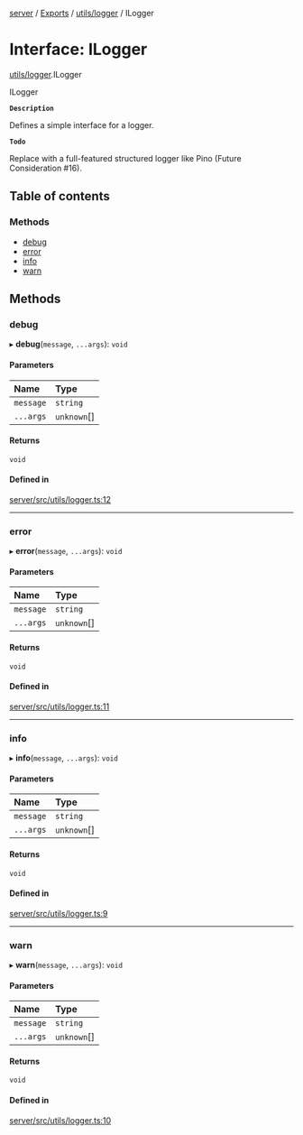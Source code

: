 [server](../README.md) / [Exports](../modules.md) / [utils/logger](../modules/utils_logger.md) / ILogger

# Interface: ILogger

[utils/logger](../modules/utils_logger.md).ILogger

ILogger

**`Description`**

Defines a simple interface for a logger.

**`Todo`**

Replace with a full-featured structured logger like Pino (Future Consideration #16).

## Table of contents

### Methods

- [debug](utils_logger.ILogger.md#debug)
- [error](utils_logger.ILogger.md#error)
- [info](utils_logger.ILogger.md#info)
- [warn](utils_logger.ILogger.md#warn)

## Methods

### debug

▸ **debug**(`message`, `...args`): `void`

#### Parameters

| Name | Type |
| :------ | :------ |
| `message` | `string` |
| `...args` | `unknown`[] |

#### Returns

`void`

#### Defined in

[server/src/utils/logger.ts:12](https://github.com/niklas-joh/french-learning-platform/blob/df287cd90d2fc20ebbe1da4bb7d2c97b195a5de7/server/src/utils/logger.ts#L12)

___

### error

▸ **error**(`message`, `...args`): `void`

#### Parameters

| Name | Type |
| :------ | :------ |
| `message` | `string` |
| `...args` | `unknown`[] |

#### Returns

`void`

#### Defined in

[server/src/utils/logger.ts:11](https://github.com/niklas-joh/french-learning-platform/blob/df287cd90d2fc20ebbe1da4bb7d2c97b195a5de7/server/src/utils/logger.ts#L11)

___

### info

▸ **info**(`message`, `...args`): `void`

#### Parameters

| Name | Type |
| :------ | :------ |
| `message` | `string` |
| `...args` | `unknown`[] |

#### Returns

`void`

#### Defined in

[server/src/utils/logger.ts:9](https://github.com/niklas-joh/french-learning-platform/blob/df287cd90d2fc20ebbe1da4bb7d2c97b195a5de7/server/src/utils/logger.ts#L9)

___

### warn

▸ **warn**(`message`, `...args`): `void`

#### Parameters

| Name | Type |
| :------ | :------ |
| `message` | `string` |
| `...args` | `unknown`[] |

#### Returns

`void`

#### Defined in

[server/src/utils/logger.ts:10](https://github.com/niklas-joh/french-learning-platform/blob/df287cd90d2fc20ebbe1da4bb7d2c97b195a5de7/server/src/utils/logger.ts#L10)
